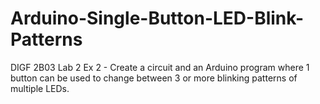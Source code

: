 Arduino-Single-Button-LED-Blink-Patterns
========================================

DIGF 2B03 Lab 2 Ex 2 - Create a circuit and an Arduino program where 1 button can be used to change between 3 or more blinking patterns of multiple LEDs.
